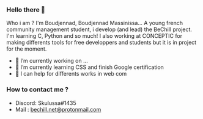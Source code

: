### Hello there 👋

Who i am ? I'm Boudjennad, Boudjennad Massinissa... 
A young french community management student, i develop (and lead) the BeChill project. I'm learning C, Python and so much! I also working at CONCEPTIC for making differents tools for free developpers and students but it is in project for the moment.

- 🔭 I’m currently working on ...
- 🌱 I’m currently learning CSS and finish Google certification 
- 🤔 I can help for differents works in web com

### How to contact me ? 

- Discord: Skulussa#1435
- Mail : bechill.net@protonmail.com
